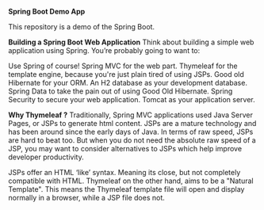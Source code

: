 **Spring Boot Demo App**

This repository is a demo of the Spring Boot.

**Building a Spring Boot Web Application**
Think about building a simple web application using Spring. You’re probably going to want to:

Use Spring of course!
Spring MVC for the web part.
Thymeleaf for the template engine, because you're just plain tired of using JSPs.
Good old Hibernate for your ORM.
An H2 database as your development database.
Spring Data to take the pain out of using Good Old Hibernate.
Spring Security to secure your web application.
Tomcat as your application server.


**Why Thymeleaf ?**
Traditionally, Spring MVC applications used Java Server Pages, or JSPs to generate html content. 
JSPs are a mature technology and has been around since the early days of Java. 
In terms of raw speed, JSPs are hard to beat too. 
But when you do not need the absolute raw speed of a JSP, you may want to consider alternatives to JSPs which help improve developer productivity.
 
JSPs offer an HTML ‘like’ syntax. Meaning its close, but not completely compatible with HTML. 
Thymeleaf on the other hand, aims to be a "Natural Template". 
This means the Thymeleaf template file will open and display normally in a browser, while a JSP file does not.

